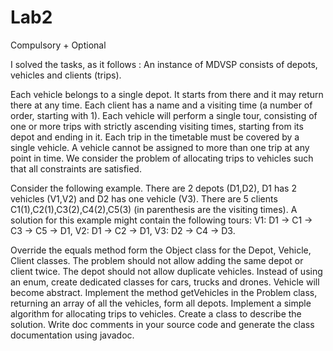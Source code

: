 # Lab2
Compulsory + Optional

I solved the tasks, as it follows :
An instance of MDVSP consists of depots, vehicles and clients (trips).

Each vehicle belongs to a single depot. It starts from there and it may return there at any time.
Each client has a name and a visiting time (a number of order, starting with 1).
Each vehicle will perform a single tour, consisting of one or more trips with strictly ascending visiting times, starting from its depot and ending in it.
Each trip in the timetable must be covered by a single vehicle.
A vehicle cannot be assigned to more than one trip at any point in time.
We consider the problem of allocating trips to vehicles such that all constraints are satisfied.

Consider the following example. There are 2 depots (D1,D2), D1 has 2 vehicles (V1,V2) and D2 has one vehicle (V3). There are 5 clients C1(1),C2(1),C3(2),C4(2),C5(3) (in parenthesis are the visiting times).
A solution for this example might contain the following tours: V1: D1 -> C1 -> C3 -> C5 -> D1, V2: D1 -> C2 -> D1, V3: D2 -> C4 -> D3.

Override the equals method form the Object class for the Depot, Vehicle, Client classes. The problem should not allow adding the same depot or client twice. The depot should not allow duplicate vehicles.
Instead of using an enum, create dedicated classes for cars, trucks and drones. Vehicle will become abstract.
Implement the method getVehicles in the Problem class, returning an array of all the vehicles, form all depots.
Implement a simple algorithm for allocating trips to vehicles. Create a class to describe the solution.
Write doc comments in your source code and generate the class documentation using javadoc.

